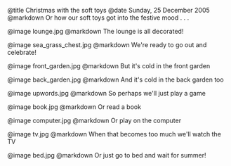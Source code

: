 @title		Christmas with the soft toys
@date		Sunday, 25 December 2005
@markdown
Or how our soft toys got into the festive mood . . .

@image		lounge.jpg
@markdown
The lounge is all decorated!

@image		sea_grass_chest.jpg
@markdown
We're ready to go out and celebrate!

@image		front_garden.jpg
@markdown
But it's cold in the front garden

@image		back_garden.jpg
@markdown
And it's cold in the back garden too

@image		upwords.jpg
@markdown
So perhaps we'll just play a game

@image		book.jpg
@markdown
Or read a book

@image		computer.jpg
@markdown
Or play on the computer

@image		tv.jpg
@markdown
When that becomes too much we'll watch the TV

@image		bed.jpg
@markdown
Or just go to bed and wait for summer!
